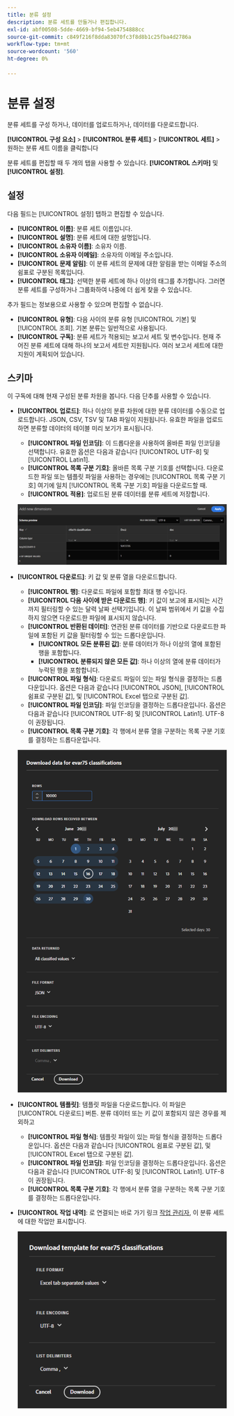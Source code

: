 ```yaml
---
title: 분류 설정
description: 분류 세트를 만들거나 편집합니다.
exl-id: abf00508-5dde-4669-bf94-5eb4754888cc
source-git-commit: c849f216f8dda83070fc3f8d8b1c25fba4d2786a
workflow-type: tm+mt
source-wordcount: '560'
ht-degree: 0%

---
```


# 분류 설정

분류 세트를 구성 하거나, 데이터를 업로드하거나, 데이터를 다운로드합니다.

**[!UICONTROL 구성 요소]** > **[!UICONTROL 분류 세트]** > **[!UICONTROL 세트]** > 원하는 분류 세트 이름을 클릭합니다

분류 세트를 편집할 때 두 개의 탭을 사용할 수 있습니다. **[!UICONTROL 스키마]** 및 **[!UICONTROL 설정]**.

## 설정

다음 필드는 [!UICONTROL 설정] 탭하고 편집할 수 있습니다.

* **[!UICONTROL 이름]**: 분류 세트 이름입니다.
* **[!UICONTROL 설명]**: 분류 세트에 대한 설명입니다.
* **[!UICONTROL 소유자 이름]**: 소유자 이름.
* **[!UICONTROL 소유자 이메일]**: 소유자의 이메일 주소입니다.
* **[!UICONTROL 문제 알림]**: 이 분류 세트의 문제에 대한 알림을 받는 이메일 주소의 쉼표로 구분된 목록입니다.
* **[!UICONTROL 태그]**: 선택한 분류 세트에 하나 이상의 태그를 추가합니다. 그러면 분류 세트를 구성하거나 그룹화하여 나중에 더 쉽게 찾을 수 있습니다.

추가 필드는 정보용으로 사용할 수 있으며 편집할 수 없습니다.

* **[!UICONTROL 유형]**: 다음 사이의 분류 유형 [!UICONTROL 기본] 및 [!UICONTROL 조회]. 기본 분류는 일반적으로 사용됩니다.
* **[!UICONTROL 구독]**: 분류 세트가 적용되는 보고서 세트 및 변수입니다. 현재 주어진 분류 세트에 대해 하나의 보고서 세트만 지원됩니다. 여러 보고서 세트에 대한 지원이 계획되어 있습니다.

## 스키마

이 구독에 대해 현재 구성된 분류 차원을 봅니다. 다음 단추를 사용할 수 있습니다.

* **[!UICONTROL 업로드]**: 하나 이상의 분류 차원에 대한 분류 데이터를 수동으로 업로드합니다. JSON, CSV, TSV 및 TAB 파일이 지원됩니다. 유효한 파일을 업로드하면 분류할 데이터의 테이블 미리 보기가 표시됩니다.
   * **[!UICONTROL 파일 인코딩]**: 이 드롭다운을 사용하여 올바른 파일 인코딩을 선택합니다. 유효한 옵션은 다음과 같습니다 [!UICONTROL UTF-8] 및 [!UICONTROL Latin1].
   * **[!UICONTROL 목록 구분 기호]**: 올바른 목록 구분 기호를 선택합니다. 다운로드한 파일 또는 템플릿 파일을 사용하는 경우에는 [!UICONTROL 목록 구분 기호] 여기에 일치 [!UICONTROL 목록 구분 기호] 파일을 다운로드할 때.
   * **[!UICONTROL 적용]**: 업로드된 분류 데이터를 분류 세트에 저장합니다.

   ![분류 세트 업로드](../assets/classification-set-upload.png)

* **[!UICONTROL 다운로드]**: 키 값 및 분류 열을 다운로드합니다.
   * **[!UICONTROL 행]**: 다운로드 파일에 포함할 최대 행 수입니다.
   * **[!UICONTROL 다음 사이에 받은 다운로드 행]**: 키 값이 보고에 표시되는 시간까지 필터링할 수 있는 달력 날짜 선택기입니다. 이 날짜 범위에서 키 값을 수집하지 않으면 다운로드한 파일에 표시되지 않습니다.
   * **[!UICONTROL 반환된 데이터]**: 연관된 분류 데이터를 기반으로 다운로드한 파일에 포함된 키 값을 필터링할 수 있는 드롭다운입니다.
      * **[!UICONTROL 모든 분류된 값]**: 분류 데이터가 하나 이상의 열에 포함된 행을 포함합니다.
      * **[!UICONTROL 분류되지 않은 모든 값]**: 하나 이상의 열에 분류 데이터가 누락된 행을 포함합니다.
   * **[!UICONTROL 파일 형식]**: 다운로드 파일이 있는 파일 형식을 결정하는 드롭다운입니다. 옵션은 다음과 같습니다 [!UICONTROL JSON], [!UICONTROL 쉼표로 구분된 값], 및 [!UICONTROL Excel 탭으로 구분된 값].
   * **[!UICONTROL 파일 인코딩]**: 파일 인코딩을 결정하는 드롭다운입니다. 옵션은 다음과 같습니다 [!UICONTROL UTF-8] 및 [!UICONTROL Latin1]. UTF-8이 권장됩니다.
   * **[!UICONTROL 목록 구분 기호]**: 각 행에서 분류 열을 구분하는 목록 구분 기호를 결정하는 드롭다운입니다.

   ![분류 세트 다운로드](../assets/classification-set-download.png)

* **[!UICONTROL 템플릿]**: 템플릿 파일을 다운로드합니다. 이 파일은 [!UICONTROL 다운로드] 버튼. 분류 데이터 또는 키 값이 포함되지 않은 경우를 제외하고
   * **[!UICONTROL 파일 형식]**: 템플릿 파일이 있는 파일 형식을 결정하는 드롭다운입니다. 옵션은 다음과 같습니다 [!UICONTROL 쉼표로 구분된 값], 및 [!UICONTROL Excel 탭으로 구분된 값].
   * **[!UICONTROL 파일 인코딩]**: 파일 인코딩을 결정하는 드롭다운입니다. 옵션은 다음과 같습니다 [!UICONTROL UTF-8] 및 [!UICONTROL Latin1]. UTF-8이 권장됩니다.
   * **[!UICONTROL 목록 구분 기호]**: 각 행에서 분류 열을 구분하는 목록 구분 기호를 결정하는 드롭다운입니다.
* **[!UICONTROL 작업 내역]**: 로 연결되는 바로 가기 링크 [작업 관리자](job-manager.md), 이 분류 세트에 대한 작업만 표시합니다.

   ![분류 세트 템플릿](../assets/classification-set-template.png)
